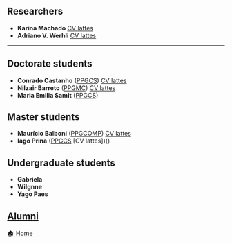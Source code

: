 ## Researchers
* **Karina Machado**    [CV lattes](http://lattes.cnpq.br/3528633359332021)
* **Adriano V. Werhli** [CV lattes](http://lattes.cnpq.br/4393367734853964)

---

## Doctorate students

* **Conrado Castanho**   ([PPGCS](https://ppgcs.furg.br/))  [CV lattes](http://lattes.cnpq.br/3796740395234406) 
* **Nilzair Barreto**   ([PPGMC](https://ppgmc.furg.br/))  [CV lattes](http://lattes.cnpq.br/4393367734853964) 
* **Maria Emilia Samit** ([PPGCS](https://ppgcs.furg.br/)) 

## Master students

* **Maurício Balboni**  ([PPGCOMP](http://www.ppgcomp.c3.furg.br/)) [CV lattes](http://lattes.cnpq.br/3609550361656485)
* **Iago Prina**  ([PPGCS](https://ppgcs.furg.br/) [CV lattes])() 


## Undergraduate students
* **Gabriela** 
* **Wilgnne** 
* **Yago Paes** 

## [Alumni](alumni.md)



[🏠 Home](index.md)
